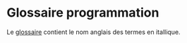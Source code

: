 # Glossaire programmation

Le [glossaire](glossaire.md) contient le nom anglais des termes en itallique.
